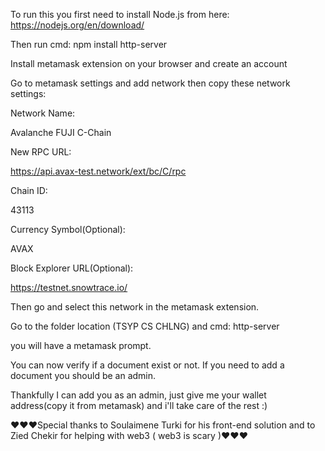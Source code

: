 To run this you first need to install Node.js from here: https://nodejs.org/en/download/

Then run cmd: npm install http-server

Install metamask extension on your browser and create an account

Go to metamask settings and add network then copy these network settings:

Network Name:

Avalanche FUJI C-Chain

New RPC URL:

https://api.avax-test.network/ext/bc/C/rpc

Chain ID:

43113

Currency Symbol(Optional):

AVAX

Block Explorer URL(Optional):

https://testnet.snowtrace.io/

Then go and select this network in the metamask extension.

Go to the folder location (TSYP CS CHLNG) and cmd: http-server

you will have a metamask prompt. 

You can now verify if a document exist or not. If you need to add a document you should be an admin.

Thankfully I can add you as an admin, just give me your wallet address(copy it from metamask) and i'll take care of the rest :) 

♥♥♥Special thanks to Soulaimene Turki for his front-end solution and to Zied Chekir for helping with web3 ( web3 is scary )♥♥♥
